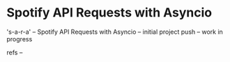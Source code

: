 # Spotify API Requests with Asyncio
 
 
's-a-r-a' – Spotify API Requests with Asyncio – initial project push – work in progress

refs –

[](https://docs.python.org/3/library/asyncio.html)

[](https://pypi.org/project/python-decouple/)

[](https://developer.spotify.com/documentation/general/guides/authorization-guide/)

[](https://developer.spotify.com/documentation/web-api/libraries/#libraries)

[](https://developer.spotify.com/console/get-current-user-top-artists-and-tracks/?type=tracks)



